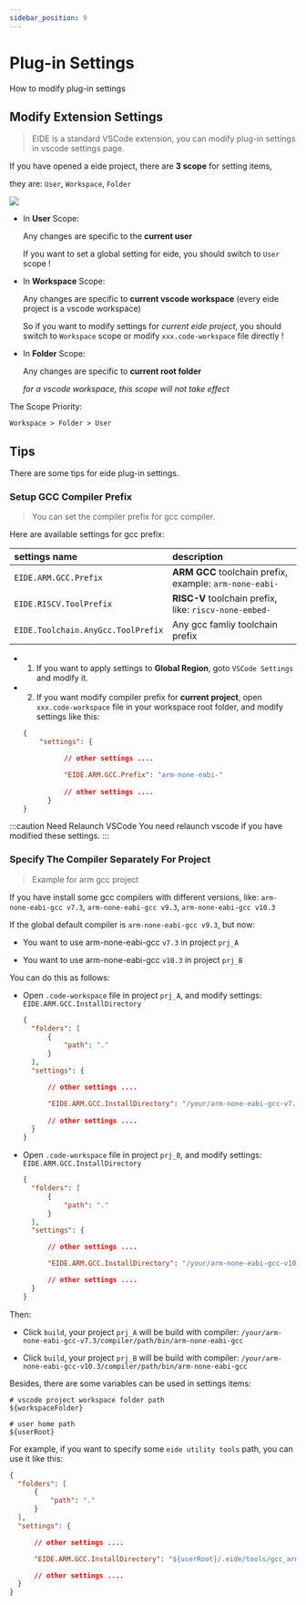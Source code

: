 ```yaml
---
sidebar_position: 9
---
```


# Plug-in Settings

How to modify plug-in settings

## Modify Extension Settings

> EIDE is a standard VSCode extension, you can modify plug-in settings in vscode settings page.

If you have opened a eide project, there are **3 scope** for setting items, 

they are: `User`, `Workspace`, `Folder`

![](/docs_img/plug-in_settings.png)

- In **User** Scope:

  Any changes are specific to the **current user**

  If you want to set a global setting for eide, you should switch to `User` scope !

- In **Workspace** Scope:

  Any changes are specific to **current vscode workspace** (every eide project is a vscode workspace)

  So if you want to modify settings for *current eide project*, you should switch to `Workspace` scope or modify `xxx.code-workspace` file directly !
  
- In **Folder** Scope:

  Any changes are specific to **current root folder**

  *for a vscode workspace, this scope will not take effect*

The Scope Priority:

`Workspace > Folder > User`

## Tips

There are some tips for eide plug-in settings.

### Setup GCC Compiler Prefix

> You can set the compiler prefix for gcc compiler.

Here are available settings for gcc prefix:

|settings name|description|
|:--|:--|
|`EIDE.ARM.GCC.Prefix`|**ARM GCC** toolchain prefix, example: `arm-none-eabi-`|
|`EIDE.RISCV.ToolPrefix`|**RISC-V** toolchain prefix, like: `riscv-none-embed-`|
|`EIDE.Toolchain.AnyGcc.ToolPrefix`|Any gcc famliy toolchain prefix|

- 1) If you want to apply settings to **Global Region**, goto `VSCode Settings` and modify it.

- 2) If you want modify compiler prefix for **current project**, open `xxx.code-workspace` file in your workspace root folder, and modify settings like this:

  ```json
  {
      "settings": {

            // other settings ....

            "EIDE.ARM.GCC.Prefix": "arm-none-eabi-"
            
            // other settings ....
        }
  }
  ```

:::caution Need Relaunch VSCode
You need relaunch vscode if you have modified these settings.
:::

### Specify The Compiler Separately For Project

> Example for arm gcc project

If you have install some gcc compilers with different versions, like: `arm-none-eabi-gcc v7.3`, `arm-none-eabi-gcc v9.3`, `arm-none-eabi-gcc v10.3`

If the global default compiler is `arm-none-eabi-gcc v9.3`, but now:

- You want to use arm-none-eabi-gcc `v7.3` in project `prj_A`

- You want to use arm-none-eabi-gcc `v10.3` in project `prj_B`

You can do this as follows:

- Open `.code-workspace` file in project `prj_A`, and modify settings: `EIDE.ARM.GCC.InstallDirectory`

  ```json
  {
    "folders": [
        {
            "path": "."
        }
    ],
    "settings": {

        // other settings ....

        "EIDE.ARM.GCC.InstallDirectory": "/your/arm-none-eabi-gcc-v7.3/compiler/path"
        
        // other settings ....
    }
  }
  ```

- Open `.code-workspace` file in project `prj_B`, and modify settings: `EIDE.ARM.GCC.InstallDirectory`

  ```json
  {
    "folders": [
        {
            "path": "."
        }
    ],
    "settings": {

        // other settings ....

        "EIDE.ARM.GCC.InstallDirectory": "/your/arm-none-eabi-gcc-v10.3/compiler/path"

        // other settings ....
    }
  }
  ```

Then:

- Click `build`, your project `prj_A` will be build with compiler: `/your/arm-none-eabi-gcc-v7.3/compiler/path/bin/arm-none-eabi-gcc`

- Click `build`, your project `prj_B` will be build with compiler: `/your/arm-none-eabi-gcc-v10.3/compiler/path/bin/arm-none-eabi-gcc`


Besides, there are some variables can be used in settings items:

```shell
# vscode project workspace folder path 
${workspaceFolder}

# user home path
${userRoot}
```

For example, if you want to specify some `eide utility tools` path, you can use it like this:

```json
{
  "folders": [
      {
          "path": "."
      }
  ],
  "settings": {

      // other settings ....

      "EIDE.ARM.GCC.InstallDirectory": "${userRoot}/.eide/tools/gcc_arm_v7_3_1"

      // other settings ....
  }
}
```
